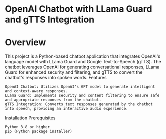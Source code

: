 # OpenAI Chatbot with LLama Guard and gTTS Integration
# Overview

This project is a Python-based chatbot application that integrates OpenAI's language model with LLama Guard and Google Text-to-Speech (gTTS). The chatbot leverages OpenAI for generating conversational responses, LLama Guard for enhanced security and filtering, and gTTS to convert the chatbot's responses into spoken words.
Features

    OpenAI Chatbot: Utilizes OpenAI's GPT model to generate intelligent and context-aware responses.
    LLama Guard: Implements security and content filtering to ensure safe and appropriate responses from the chatbot.
    gTTS Integration: Converts text responses generated by the chatbot into speech, providing an interactive audio experience.

Installation
Prerequisites

    Python 3.8 or higher
    pip (Python package installer)
